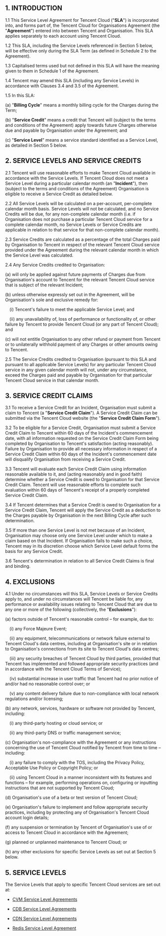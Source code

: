 ## 1.	INTRODUCTION
 1.1 This Service Level Agreement for Tencent Cloud ("**SLA**") is incorporated into, and forms part of, the Tencent Cloud for Organisations Agreement (the "**Agreement**") entered into between Tencent and Organisation. This SLA applies separately to each account using Tencent Cloud.  

 1.2	This SLA, including the Service Levels referenced in Section 5 below, will be effective only during the SLA Term (as defined in Schedule 2 to the Agreement). 

 1.3 Capitalised terms used but not defined in this SLA will have the meaning given to them in Schedule 1 of the Agreement. 

 1.4 Tencent may amend this SLA (including any Service Levels) in accordance with Clauses 3.4 and 3.5 of the Agreement. 

1.5 In this SLA:  

  (a) "**Billing Cycle**" means a monthly billing cycle for the Charges during the Term; 

  (b) "**Service Credit**" means a credit that Tencent will (subject to the terms and conditions of the Agreement) apply towards future Charges otherwise due and payable by Organisation under the Agreement; and

  (c) 	"**Service Level**" means a service standard identified as a Service Level, as detailed in Section 5 below. 

## 2.	SERVICE LEVELS AND SERVICE CREDITS 
2.1 Tencent will use reasonable efforts to make Tencent Cloud available in accordance with the Service Levels. If Tencent Cloud does not meet a Service Level during a particular calendar month (an "**Incident**"), then (subject to the terms and conditions of the Agreement) Organisation is eligible to receive a Service Credit as detailed below.

2.2 All Service Levels will be calculated on a per-account, per-complete calendar month basis. Service Levels will not be calculated, and no Service Credits will be due, for any non-complete calendar month (i.e. if Organisation does not purchase a particular Tencent Cloud service for a complete calendar month, no Service Levels or Service Credits are applicable in relation to that service for that non-complete calendar month). 

2.3 Service Credits are calculated as a percentage of the total Charges paid by Organisation to Tencent in respect of the relevant Tencent Cloud service provided under the Agreement during the relevant calendar month in which the Service Level was calculated. 

2.4 Any Service Credits credited to Organisation:

(a) will only be applied against future payments of Charges due from Organisation's account to Tencent for the relevant Tencent Cloud service that is subject of the relevant Incident;

 (b) unless otherwise expressly set out in the Agreement, will be Organisation's sole and exclusive remedy for: 
	 
&emsp;(i) Tencent's failure to meet the applicable Service Level; and  

  &emsp;(ii) any unavailability of, loss of performance or functionality of, or other failure by Tencent to provide Tencent Cloud (or any part of Tencent Cloud); and

(c) will not entitle Organisation to any other refund or payment from Tencent or to unilaterally withhold payment of any Charges or other amounts owing to Tencent.

2.5 The Service Credits credited to Organisation (pursuant to this SLA and pursuant to all applicable Service Levels) for any particular Tencent Cloud service in any given calendar month will not, under any circumstance, exceed the Charges paid and payable by Organisation for that particular Tencent Cloud service in that calendar month.  

## 3.	SERVICE CREDIT CLAIMS
 3.1 To receive a Service Credit for an Incident, Organisation must submit a claim to Tencent (a "**Service Credit Claim**"). A Service Credit Claim can be submitted via the Tencent Cloud website (the "**Service Credit Claim Form**"). 

 3.2 	To be eligible for a Service Credit, Organisation must submit a Service Credit Claim to Tencent within 60 days of the Incident's commencement date, with all information requested on the Service Credit Claim Form being completed by Organisation to Tencent's satisfaction (acting reasonably).   Failure by Organisation to provide all necessary information in respect of a Service Credit Claim within 60 days of the Incident's commencement date will disqualify Organisation from receiving a Service Credit.

 3.3	Tencent will evaluate each Service Credit Claim using information reasonable available to it, and (acting reasonably and in good faith) determine whether a Service Credit is owed to Organisation for that Service Credit Claim. Tencent will use reasonable efforts to complete such evaluation within 60 days of Tencent's receipt of a properly completed Service Credit Claim.

 3.4	If Tencent determines that a Service Credit is owed to Organisation for a Service Credit Claim, Tencent will apply the Service Credit as a deduction to the Charges payable by Organisation in the next Billing Cycle after such determination. 

 3.5	If more than one Service Level is not met because of an Incident, Organisation may choose only one Service Level under which to make a claim based on that Incident.  If Organisation fails to make such a choice, Tencent may in its discretion choose which Service Level default forms the basis for any Service Credit.

 3.6	Tencent's determination in relation to all Service Credit Claims is final and binding.  

## 4.	EXCLUSIONS
4.1 Under no circumstances will this SLA, Service Levels or Service Credits apply to, and under no circumstances will Tencent be liable for, any performance or availability issues relating to Tencent Cloud that are due to any one or more of the following (collectively, the "**Exclusions**"):

(a) factors outside of Tencent's reasonable control – for example, due to:

  &emsp;(i) any Force Majeure Event; 
    
  &emsp;(ii) any equipment, telecommunications or network failure external to Tencent Cloud's data centres, including at Organisation's site or in relation to Organisation's connections from its site to Tencent Cloud's data centres;

   &emsp;(iii) any security breaches of Tencent Cloud by third parties, provided that Tencent has implemented and followed appropriate security practices (and in accordance with the Tencent Cloud Terms of Service); 

  &emsp;(iv) substantial increase in user traffic that Tencent had no prior notice of and/or had no reasonable control over; or

  &emsp;(v) any content delivery failure due to non-compliance with local network regulations and/or licensing; 

(b) any network, services, hardware or software not provided by Tencent, including:

  &emsp;(i) any third-party hosting or cloud service; or

  &emsp;(ii) any third-party DNS or traffic management service;

(c) Organisation's non-compliance with the Agreement or any instructions concerning the use of Tencent Cloud notified by Tencent from time to time – including:

  &emsp;(i) any failure to comply with the TOS, including the Privacy Policy, Acceptable Use Policy or Copyright Policy; or

  &emsp;(ii)	using Tencent Cloud in a manner inconsistent with its features and functions – for example, performing operations on, configuring  or inputting instructions that are not supported by Tencent Cloud; 

(d) Organisation's use of a beta or test version of Tencent Cloud; 

(e) Organisation's failure to implement and follow appropriate security practices, including by protecting any of Organisation's Tencent Cloud account login details; 

(f) any suspension or termination by Tencent of Organisation's use of or access to Tencent Cloud in accordance with the Agreement;

(g) planned or unplanned maintenance to Tencent Cloud; or

(h)	any other exclusions for specific Service Levels as set out at Section 5 below. 

## 5.	SERVICE LEVELS
The Service Levels that apply to specific Tencent Cloud services are set out at:

- [CVM Service Level Agreements](https://intl.cloud.tencent.com/document/product/301/30393)

- [CDB Service Level Agreements](https://intl.cloud.tencent.com/document/product/301/12907)

- [CDN Service Level Agreements](https://intl.cloud.tencent.com/document/product/301/12910)

- [Redis Service Level Agreement](https://intl.cloud.tencent.com/document/product/301/32279)
